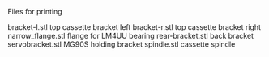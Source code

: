 Files for printing

  bracket-l.stl			top cassette bracket left
  bracket-r.stl			top cassette bracket right
  narrow_flange.stl		flange for LM4UU bearing
  rear-bracket.stl		back bracket
  servobracket.stl		MG90S holding bracket
  spindle.stl			cassette spindle
